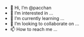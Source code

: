 - 👋 Hi, I’m @pacchan
- 👀 I’m interested in ...
- 🌱 I’m currently learning ...
- 💞️ I’m looking to collaborate on ...
- 📫 How to reach me ...

<!---
pacchan/pacchan is a ✨ special ✨ repository because its `README.md` (this file) appears on your GitHub profile.
You can click the Preview link to take a look at your changes.
--->
